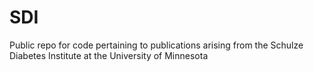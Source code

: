 # SDI
Public repo for code pertaining to publications arising from the Schulze Diabetes Institute at the University of Minnesota
